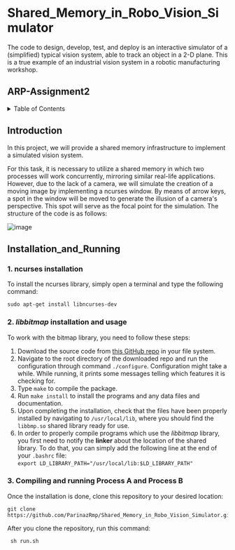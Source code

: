# Shared_Memory_in_Robo_Vision_Simulator
The code to design, develop, test, and deploy is an interactive simulator of a (simplified) typical vision system, able to track an object in a 2-D plane. This is a true example of an industrial vision system in a robotic manufacturing workshop.

## ARP-Assignment2

<!-- TABLE OF CONTENTS -->
<details>
  <summary>Table of Contents</summary>
  <ol>
    <li><a href="#Introduction">Introduction</a></li>
    <li><a href="#Installation_and_Running">Installation_and_Running</a></li>
    <li><a href="#Fauctionality">Fauctionality</a></li>
    <li><a href="#How_it_works">How_it_works</a></li>
    <li><a href="#PseudoCode">PseudoCode</a></li>
    <li><a href="#Simulation_and_Results">Simulation_and_Results</a></li>
    <li><a href="#Improving_Robot_Movement">Improving_Robot_Movement</a></li>
  </ol>
</details>

## Introduction
In this project, we will provide a shared memory infrastructure to implement a simulated vision system.

For this task, it is necessary to utilize a shared memory in which two processes will work concurrently, mirroring similar real-life applications. However, due to the lack of a camera, we will simulate the creation of a moving image by implementing a ncurses window. By means of arrow keys, a spot in the window will be moved to generate the illusion of a camera's perspective. 
This spot will serve as the focal point for the simulation.
The structure of the code is as follows:

![image](https://github.com/ParinazRmp/Shared_Memory_in_Robo_Vision_Simulator/assets/94115975/160aba64-20ef-4fb9-a6e2-7fd21eb8ba74)

## Installation_and_Running
### 1. ncurses installation
To install the ncurses library, simply open a terminal and type the following command:
```console
sudo apt-get install libncurses-dev
```
### 2. *libbitmap* installation and usage
To work with the bitmap library, you need to follow these steps:
1. Download the source code from [this GitHub repo](https://github.com/draekko/libbitmap.git) in your file system.
2. Navigate to the root directory of the downloaded repo and run the configuration through command ```./configure```. Configuration might take a while.  While running, it prints some messages telling which features it is checking for.
3. Type ```make``` to compile the package.
4. Run ```make install``` to install the programs and any data files and documentation.
5. Upon completing the installation, check that the files have been properly installed by navigating to ```/usr/local/lib```, where you should find the ```libbmp.so``` shared library ready for use.
6. In order to properly compile programs which use the *libbitmap* library, you first need to notify the **linker** about the location of the shared library. To do that, you can simply add the following line at the end of your ```.bashrc``` file:      
```export LD_LIBRARY_PATH="/usr/local/lib:$LD_LIBRARY_PATH"```

### 3. Compiling and running Process A and Process B
Once the installation is done, clone this repository to your desired location:
<pre><code>git clone https://github.com/ParinazRmp/Shared_Memory_in_Robo_Vision_Simulator.git </code></pre>
After you clone the repository, run this command:
<pre><code> sh run.sh </code></pre>




